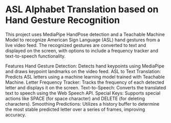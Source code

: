 # ASL Alphabet Translation based on Hand Gesture Recognition
This project uses MediaPipe HandPose detection and a Teachable Machine Model to recognize American Sign Language (ASL) hand gestures from a live video feed. The recognized gestures are converted to text and displayed on the screen, with options to include a frequency tracker and text-to-speech functionality.

Features
Hand Gesture Detection: Detects hand keypoints using MediaPipe and draws keypoint landmarks on the video feed.
ASL to Text Translation: Predicts ASL letters using a machine learning model trained with Teachable Machine.
Letter Frequency Tracker: Tracks the frequency of each detected letter and displays it on the screen.
Text-to-Speech: Converts the translated text to speech using the Web Speech API.
Special Keys: Supports special actions like SPACE (for space character) and DELETE (for deleting characters).
Smoothing Predictions: Utilizes a history buffer to determine the most stable predicted letter over a series of frames, improving accuracy.
